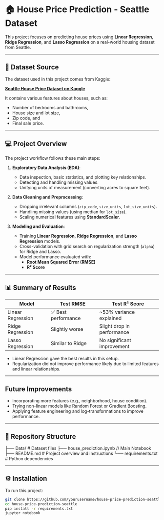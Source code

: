 # 🏠 House Price Prediction - Seattle Dataset

This project focuses on predicting house prices using **Linear Regression**, **Ridge Regression**, and **Lasso Regression** on a real-world housing dataset from Seattle.

---

## 📁 Dataset Source

The dataset used in this project comes from Kaggle:

**[Seattle House Price Dataset on Kaggle](https://www.kaggle.com/datasets/samuelcortinhas/house-price-prediction-seattle)**

It contains various features about houses, such as:
- Number of bedrooms and bathrooms,
- House size and lot size,
- Zip code, and
- Final sale price.

---

## 💻 Project Overview

The project workflow follows these main steps:
1. **Exploratory Data Analysis (EDA)**:
    - Data inspection, basic statistics, and plotting key relationships.
    - Detecting and handling missing values.
    - Unifying units of measurement (converting acres to square feet).

2. **Data Cleaning and Preprocessing**:
    - Dropping irrelevant columns (`zip_code`, `size_units`, `lot_size_units`).
    - Handling missing values (using median for `lot_size`).
    - Scaling numerical features using **StandardScaler**.

3. **Modeling and Evaluation**:
    - Training **Linear Regression**, **Ridge Regression**, and **Lasso Regression** models.
    - Cross-validation with grid search on regularization strength (`alpha`) for Ridge and Lasso.
    - Model performance evaluated with:
        - **Root Mean Squared Error (RMSE)**
        - **R² Score**

---

## 📊 Summary of Results

| Model | Test RMSE | Test R² Score |
|-------|-----------|---------------|
| Linear Regression | ✅ Best performance | ~53% variance explained |
| Ridge Regression | Slightly worse | Slight drop in performance |
| Lasso Regression | Similar to Ridge | No significant improvement |

- Linear Regression gave the best results in this setup.
- Regularization did not improve performance likely due to limited features and linear relationships.

---

## Future Improvements

- Incorporating more features (e.g., neighborhood, house condition).
- Trying non-linear models like Random Forest or Gradient Boosting.
- Applying feature engineering and log-transformations to improve performance.

---

## 📎 Repository Structure
├── Data/ # Dataset files
├── house_prediction.ipynb // Main Notebook
├── README.md # Project overview and instructions
└── requirements.txt # Python dependencies


---

## ⚙️ Installation

To run this project:
```bash
git clone https://github.com/yourusername/house-price-prediction-seattle.git
cd house-price-prediction-seattle
pip install -r requirements.txt
jupyter notebook
```
